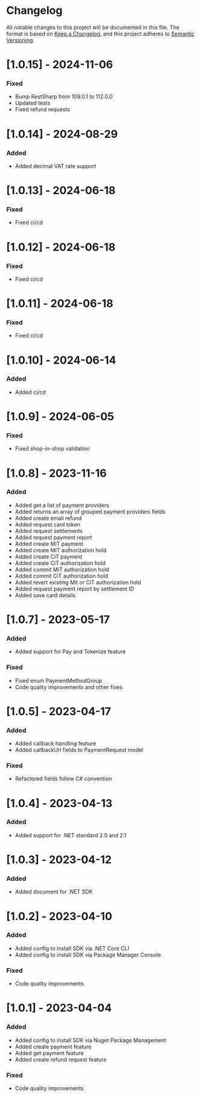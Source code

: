 # Changelog

All notable changes to this project will be documented in this file.
The format is based on [Keep a Changelog](https://keepachangelog.com/en/1.0.0/), and this project adheres to [Semantic Versioning](https://semver.org/spec/v2.0.0.html).

# [1.0.15] - 2024-11-06
### Fixed
- Bump RestSharp from 109.0.1 to 112.0.0
- Updated tests
- Fixed refund requests

# [1.0.14] - 2024-08-29
### Added
- Added decimal VAT rate support

# [1.0.13] - 2024-06-18
### Fixed
- Fixed ci/cd

# [1.0.12] - 2024-06-18
### Fixed
- Fixed ci/cd

# [1.0.11] - 2024-06-18
### Fixed
- Fixed ci/cd

# [1.0.10] - 2024-06-14
### Added
- Added ci/cd

# [1.0.9] - 2024-06-05
### Fixed
- Fixed shop-in-shop validation

# [1.0.8] - 2023-11-16
### Added
- Added get a list of payment providers
- Added returns an array of grouped payment providers fields
- Added create email refund
- Added request card token
- Added request settlements
- Added request payment report
- Added create MiT payment
- Added create MiT authorization hold
- Added create CiT payment
- Added create CiT authorization hold
- Added commit MiT authorization hold
- Added commit CiT authorization hold
- Added revert existing Mit or CiT authorization hold
- Added request payment report by settlement ID
- Added save card details

# [1.0.7] - 2023-05-17
### Added
- Added support for Pay and Tokenize feature
### Fixed
- Fixed enum PaymentMethodGroup
- Code quality improvements and other fixes

# [1.0.5] - 2023-04-17
### Added
- Added callback handling feature
- Added  callbackUrl fields to PaymentRequest model
### Fixed
- Refactored fields follow C# convention

# [1.0.4] - 2023-04-13
### Added
- Added support for .NET standard 2.0 and 2.1

# [1.0.3] - 2023-04-12
### Added
- Added document for .NET SDK

# [1.0.2] - 2023-04-10
### Added
- Added config to install SDK via .NET Core CLI
- Added config to install SDK via Package Manager Console
### Fixed
- Code quality improvements


# [1.0.1] - 2023-04-04
### Added
- Added config to install SDK via Nuget Package Management
- Added create payment feature
- Added get payment feature
- Added create refund request feature
### Fixed
- Code quality improvements
